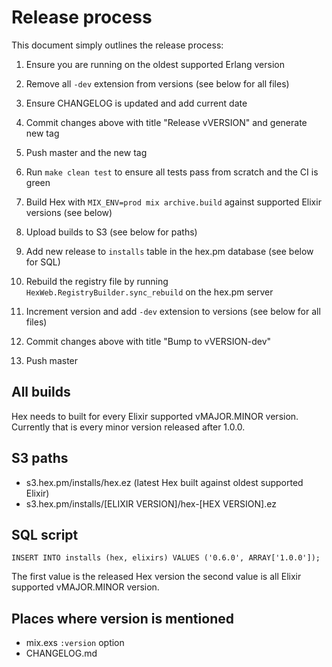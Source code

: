 # Release process

This document simply outlines the release process:

1. Ensure you are running on the oldest supported Erlang version

1. Remove all `-dev` extension from versions (see below for all files)

2. Ensure CHANGELOG is updated and add current date

3. Commit changes above with title "Release vVERSION" and generate new tag

4. Push master and the new tag

5. Run `make clean test` to ensure all tests pass from scratch and the CI is green

6. Build Hex with `MIX_ENV=prod mix archive.build` against supported Elixir versions (see below)

7. Upload builds to S3 (see below for paths)

8. Add new release to `installs` table in the hex.pm database (see below for SQL)

9. Rebuild the registry file by running `HexWeb.RegistryBuilder.sync_rebuild` on the hex.pm server

9. Increment version and add `-dev` extension to versions (see below for all files)

10. Commit changes above with title "Bump to vVERSION-dev"

11. Push master

## All builds

Hex needs to built for every Elixir supported vMAJOR.MINOR version. Currently that is every minor version released after 1.0.0.

## S3 paths

* s3.hex.pm/installs/hex.ez (latest Hex built against oldest supported Elixir)
* s3.hex.pm/installs/[ELIXIR VERSION]/hex-[HEX VERSION].ez

## SQL script

    INSERT INTO installs (hex, elixirs) VALUES ('0.6.0', ARRAY['1.0.0']);

The first value is the released Hex version the second value is all Elixir supported vMAJOR.MINOR version.

## Places where version is mentioned

* mix.exs `:version` option
* CHANGELOG.md
